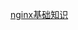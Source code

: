 [nginx基础知识](https://juejin.cn/post/7007346707767754765?utm_source=gold_browser_extension#heading-18)

